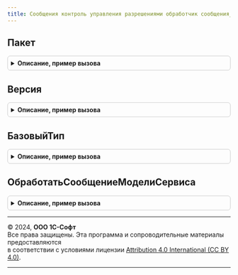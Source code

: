 ```yaml
---
title: Сообщения контроль управления разрешениями обработчик сообщения_1_0_0_1
---
```



## Пакет
<details style="margin: 1em 0; padding: 0.5em; border: 1px solid #ccc; border-radius: 6px;">

<summary style="font-weight: bold; cursor: pointer;">Описание, пример вызова</summary>

```bsl

// Возвращает пространство имен версии интерфейса сообщений.
//
// Возвращаемое значение:
//	Строка -
Функция Пакет() Экспорт
```

Пример вызова
```bsl
Результат = СообщенияКонтрольУправленияРазрешениямиОбработчикСообщения_1_0_0_1.Пакет() 
```
</details>

## Версия
<details style="margin: 1em 0; padding: 0.5em; border: 1px solid #ccc; border-radius: 6px;">

<summary style="font-weight: bold; cursor: pointer;">Описание, пример вызова</summary>

```bsl

// Возвращает версию интерфейса сообщений, обслуживаемую обработчиком.
//
// Возвращаемое значение:
//	Строка -
Функция Версия() Экспорт
```

Пример вызова
```bsl
Результат = СообщенияКонтрольУправленияРазрешениямиОбработчикСообщения_1_0_0_1.Версия() 
```
</details>

## БазовыйТип
<details style="margin: 1em 0; padding: 0.5em; border: 1px solid #ccc; border-radius: 6px;">

<summary style="font-weight: bold; cursor: pointer;">Описание, пример вызова</summary>

```bsl

// Возвращает базовый тип для сообщений версии.
//
// Возвращаемое значение:
//	ТипОбъектаXDTO -
Функция БазовыйТип() Экспорт
```

Пример вызова
```bsl
Результат = СообщенияКонтрольУправленияРазрешениямиОбработчикСообщения_1_0_0_1.БазовыйТип() 
```
</details>

## ОбработатьСообщениеМоделиСервиса
<details style="margin: 1em 0; padding: 0.5em; border: 1px solid #ccc; border-radius: 6px;">

<summary style="font-weight: bold; cursor: pointer;">Описание, пример вызова</summary>

```bsl

// Выполняет обработку входящих сообщений модели сервиса
//
// Параметры:
//  Сообщение - ОбъектXDTO - входящее сообщение,
//  Отправитель - ПланОбменаСсылка.ОбменСообщениями - узел плана обмена, соответствующий отправителю сообщения
//  СообщениеОбработано - Булево - флаг успешной обработки сообщения. Значение данного параметра необходимо
//    установить равным Истина в том случае, если сообщение было успешно прочитано в данном обработчике.
//
Процедура ОбработатьСообщениеМоделиСервиса(Знач Сообщение, Знач Отправитель, СообщениеОбработано) Экспорт
```

Пример вызова
```bsl
СообщенияКонтрольУправленияРазрешениямиОбработчикСообщения_1_0_0_1.ОбработатьСообщениеМоделиСервиса(Сообщение, Отправитель, СообщениеОбработано) 
```
</details>

---

© 2024, **ООО 1С-Софт**  
Все права защищены. Эта программа и сопроводительные материалы предоставляются  
в соответствии с условиями лицензии [Attribution 4.0 International (CC BY 4.0)](https://creativecommons.org/licenses/by/4.0/legalcode).

---
